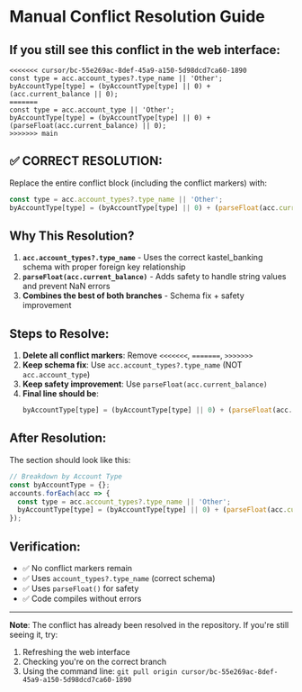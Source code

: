 # Manual Conflict Resolution Guide

## If you still see this conflict in the web interface:

```
<<<<<<< cursor/bc-55e269ac-8def-45a9-a150-5d98dcd7ca60-1890
const type = acc.account_types?.type_name || 'Other';
byAccountType[type] = (byAccountType[type] || 0) + (acc.current_balance || 0);
=======
const type = acc.account_type || 'Other';
byAccountType[type] = (byAccountType[type] || 0) + (parseFloat(acc.current_balance) || 0);
>>>>>>> main
```

## ✅ CORRECT RESOLUTION:

Replace the entire conflict block (including the conflict markers) with:

```javascript
const type = acc.account_types?.type_name || 'Other';
byAccountType[type] = (byAccountType[type] || 0) + (parseFloat(acc.current_balance) || 0);
```

## Why This Resolution?

1. **`acc.account_types?.type_name`** - Uses the correct kastel_banking schema with proper foreign key relationship
2. **`parseFloat(acc.current_balance)`** - Adds safety to handle string values and prevent NaN errors
3. **Combines the best of both branches** - Schema fix + safety improvement

## Steps to Resolve:

1. **Delete all conflict markers**: Remove `<<<<<<<`, `=======`, `>>>>>>>`
2. **Keep schema fix**: Use `acc.account_types?.type_name` (NOT `acc.account_type`)
3. **Keep safety improvement**: Use `parseFloat(acc.current_balance)`
4. **Final line should be**:
   ```javascript
   byAccountType[type] = (byAccountType[type] || 0) + (parseFloat(acc.current_balance) || 0);
   ```

## After Resolution:

The section should look like this:

```javascript
// Breakdown by Account Type
const byAccountType = {};
accounts.forEach(acc => {
  const type = acc.account_types?.type_name || 'Other';
  byAccountType[type] = (byAccountType[type] || 0) + (parseFloat(acc.current_balance) || 0);
});
```

## Verification:

- ✅ No conflict markers remain
- ✅ Uses `account_types?.type_name` (correct schema)
- ✅ Uses `parseFloat()` for safety
- ✅ Code compiles without errors

---

**Note**: The conflict has already been resolved in the repository. If you're still seeing it, try:
1. Refreshing the web interface
2. Checking you're on the correct branch
3. Using the command line: `git pull origin cursor/bc-55e269ac-8def-45a9-a150-5d98dcd7ca60-1890`